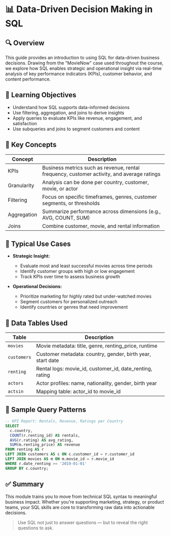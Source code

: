 # 📊 Data-Driven Decision Making in SQL

## 🔍 Overview
This guide provides an introduction to using SQL for data-driven business decisions. Drawing from the "MovieNow" case used throughout the course, we explore how SQL enables strategic and operational insight via real-time analysis of key performance indicators (KPIs), customer behavior, and content performance.

## 🎯 Learning Objectives
- Understand how SQL supports data-informed decisions
- Use filtering, aggregation, and joins to derive insights
- Apply queries to evaluate KPIs like revenue, engagement, and satisfaction
- Use subqueries and joins to segment customers and content

## 🧩 Key Concepts
| Concept | Description |
|--------|-------------|
| KPIs | Business metrics such as revenue, rental frequency, customer activity, and average ratings |
| Granularity | Analysis can be done per country, customer, movie, or actor |
| Filtering | Focus on specific timeframes, genres, customer segments, or thresholds |
| Aggregation | Summarize performance across dimensions (e.g., AVG, COUNT, SUM) |
| Joins | Combine customer, movie, and rental information |

## 🧠 Typical Use Cases
- **Strategic Insight:**
  - Evaluate most and least successful movies across time periods
  - Identify customer groups with high or low engagement
  - Track KPIs over time to assess business growth

- **Operational Decisions:**
  - Prioritize marketing for highly rated but under-watched movies
  - Segment customers for personalized outreach
  - Identify countries or genres that need improvement

## 📁 Data Tables Used
| Table | Description |
|-------|-------------|
| `movies` | Movie metadata: title, genre, renting_price, runtime |
| `customers` | Customer metadata: country, gender, birth year, start date |
| `renting` | Rental logs: movie_id, customer_id, date_renting, rating |
| `actors` | Actor profiles: name, nationality, gender, birth year |
| `actsin` | Mapping table: actor_id to movie_id |

## 🧾 Sample Query Patterns
```sql
-- KPI Report: Rentals, Revenue, Ratings per Country
SELECT 
  c.country,                    
  COUNT(r.renting_id) AS rentals,
  AVG(r.rating) AS avg_rating,
  SUM(m.renting_price) AS revenue
FROM renting AS r
LEFT JOIN customers AS c ON c.customer_id = r.customer_id
LEFT JOIN movies AS m ON m.movie_id = r.movie_id
WHERE r.date_renting >= '2019-01-01'
GROUP BY c.country;
```

## ✅ Summary
This module trains you to move from technical SQL syntax to meaningful business impact. Whether you're supporting marketing, strategy, or product teams, your SQL skills are core to transforming raw data into actionable decisions.

> Use SQL not just to answer questions — but to reveal the right questions to ask.
